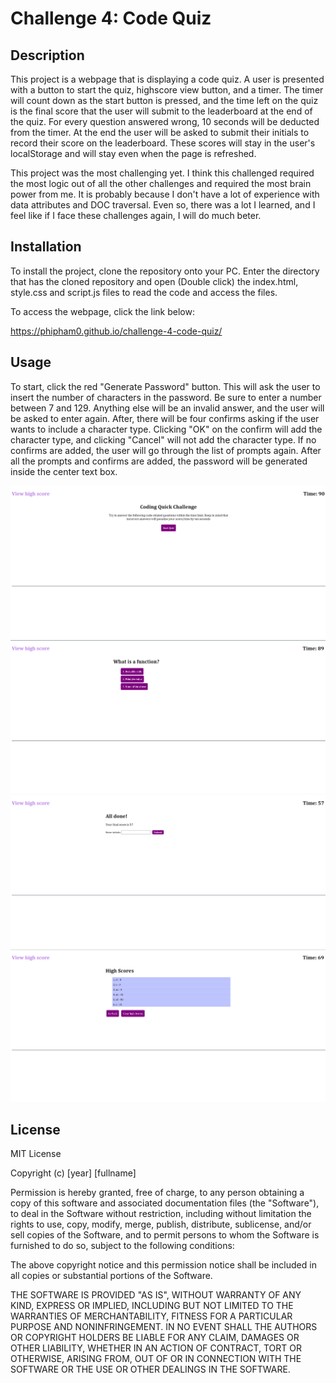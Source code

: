 # Challenge 4: Code Quiz

## Description

This project is a webpage that is displaying a code quiz. A user is presented with a button to start the quiz, highscore view button, and a timer. The timer will count down as the start button
is pressed, and the time left on the quiz is the final score that the user will submit to the leaderboard at the end of the quiz. For every question answered wrong, 10 seconds will be deducted from the timer. 
At the end the user will be asked to submit their initials to record their score on the leaderboard. These scores will stay in the user's localStorage and will stay even when the page is refreshed.

This project was the most challenging yet. I think this challenged required the most logic out of all the other challenges and required the most brain power from me. It is probably because I don't
have a lot of experience with data attributes and DOC traversal. Even so, there was a lot I learned, and I feel like if I face these challenges again, I will do much beter.

## Installation

To install the project, clone the repository onto your PC.
Enter the directory that has the cloned repository and open (Double click) the index.html, style.css and script.js files to read the code and access the files.

To access the webpage, click the link below:

https://phipham0.github.io/challenge-4-code-quiz/

## Usage

To start, click the red "Generate Password" button. This will ask the user to insert the number of characters in the password. Be sure to enter a number 
between 7 and 129. Anything else will be an invalid answer, and the user will be asked to enter again. After, there will be four confirms asking if the user wants
to include a character type. Clicking "OK" on the confirm will add the character type, and clicking "Cancel" will not add the character type. If no confirms are added, the user will
go through the list of prompts again. After all the prompts and confirms are added, the password will be generated inside the center text box.


![start](./assets/images/startscreen.png)
![question](./assets/images/questionscreen.png)
![submit](./assets/images/submitscreen.png)
![highscore](./assets/images/highscorescreen.png)


## License

MIT License

Copyright (c) [year] [fullname]

Permission is hereby granted, free of charge, to any person obtaining a copy
of this software and associated documentation files (the "Software"), to deal
in the Software without restriction, including without limitation the rights
to use, copy, modify, merge, publish, distribute, sublicense, and/or sell
copies of the Software, and to permit persons to whom the Software is
furnished to do so, subject to the following conditions:

The above copyright notice and this permission notice shall be included in all
copies or substantial portions of the Software.

THE SOFTWARE IS PROVIDED "AS IS", WITHOUT WARRANTY OF ANY KIND, EXPRESS OR
IMPLIED, INCLUDING BUT NOT LIMITED TO THE WARRANTIES OF MERCHANTABILITY,
FITNESS FOR A PARTICULAR PURPOSE AND NONINFRINGEMENT. IN NO EVENT SHALL THE
AUTHORS OR COPYRIGHT HOLDERS BE LIABLE FOR ANY CLAIM, DAMAGES OR OTHER
LIABILITY, WHETHER IN AN ACTION OF CONTRACT, TORT OR OTHERWISE, ARISING FROM,
OUT OF OR IN CONNECTION WITH THE SOFTWARE OR THE USE OR OTHER DEALINGS IN THE
SOFTWARE.
